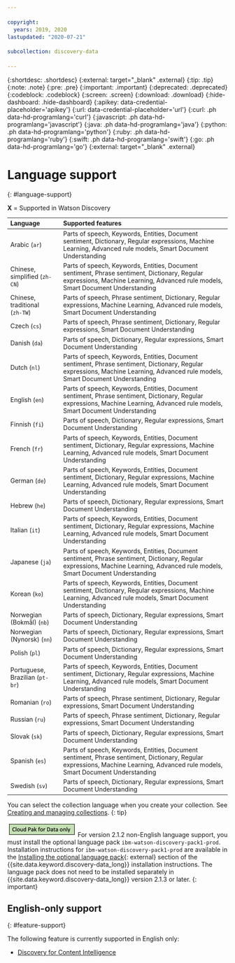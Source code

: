 ```yaml
---

copyright:
  years: 2019, 2020
lastupdated: "2020-07-21"

subcollection: discovery-data

---
```


{:shortdesc: .shortdesc}
{:external: target="_blank" .external}
{:tip: .tip}
{:note: .note}
{:pre: .pre}
{:important: .important}
{:deprecated: .deprecated}
{:codeblock: .codeblock}
{:screen: .screen}
{:download: .download}
{:hide-dashboard: .hide-dashboard}
{:apikey: data-credential-placeholder='apikey'} 
{:url: data-credential-placeholder='url'}
{:curl: .ph data-hd-programlang='curl'}
{:javascript: .ph data-hd-programlang='javascript'}
{:java: .ph data-hd-programlang='java'}
{:python: .ph data-hd-programlang='python'}
{:ruby: .ph data-hd-programlang='ruby'}
{:swift: .ph data-hd-programlang='swift'}
{:go: .ph data-hd-programlang='go'}
{:external: target="_blank" .external}

# Language support
{: #language-support}

**X** = Supported in Watson Discovery

| Language | Supported features|
|:---|:---|
| Arabic (`ar`) | Parts of speech, Keywords, Entities, Document sentiment, Dictionary, Regular expressions, Machine Learning, Advanced rule models, Smart Document Understanding |
| Chinese, simplified (`zh-CN`) | Parts of speech, Keywords, Entities, Document sentiment, Phrase sentiment, Dictionary, Regular expressions, Machine Learning, Advanced rule models, Smart Document Understanding |
| Chinese, traditional</br> (`zh-TW`) | Parts of speech, Phrase sentiment, Dictionary, Regular expressions, Machine Learning, Advanced rule models, Smart Document Understanding |
| Czech (`cs`) | Parts of speech, Phrase sentiment, Dictionary, Regular expressions, Smart Document Understanding  |
| Danish (`da`) | Parts of speech, Dictionary, Regular expressions, Smart Document Understanding |
| Dutch (`nl`) |Parts of speech, Keywords, Entities, Document sentiment, Phrase sentiment, Dictionary, Regular expressions, Machine Learning, Advanced rule models, Smart Document Understanding |
| English (`en`) | Parts of speech, Keywords, Entities, Document sentiment, Phrase sentiment, Dictionary, Regular expressions, Machine Learning, Advanced rule models, Smart Document Understanding |
| Finnish (`fi`) | Parts of speech, Dictionary, Regular expressions, Smart Document Understanding |
| French (`fr`) | Parts of speech, Keywords, Entities, Document sentiment, Dictionary, Regular expressions, Machine Learning, Advanced rule models, Smart Document Understanding |
| German (`de`) | Parts of speech, Keywords, Entities, Document sentiment, Dictionary, Regular expressions, Machine Learning, Advanced rule models, Smart Document Understanding |
| Hebrew (`he`) | Parts of speech, Dictionary, Regular expressions, Smart Document Understanding |
| Italian (`it`) | Parts of speech, Keywords, Entities, Document sentiment, Dictionary, Regular expressions, Machine Learning, Advanced rule models, Smart Document Understanding |
| Japanese (`ja`) | Parts of speech, Keywords, Entities, Document sentiment, Phrase sentiment, Dictionary, Regular expressions, Machine Learning, Advanced rule models, Smart Document Understanding |
| Korean (`ko`) | Parts of speech, Keywords, Entities, Document sentiment, Dictionary, Regular expressions, Machine Learning, Advanced rule models, Smart Document Understanding |
| Norwegian (Bokma&#778;l) (`nb`) | Parts of speech, Dictionary, Regular expressions, Smart Document Understanding |
| Norwegian (Nynorsk) (`nn`) | Parts of speech, Dictionary, Regular expressions, Smart Document Understanding |
| Polish (`pl`) |  Parts of speech, Dictionary, Regular expressions, Smart Document Understanding |
| Portuguese, Brazilian (`pt-br`) | Parts of speech, Keywords, Entities, Document sentiment, Dictionary, Regular expressions, Machine Learning, Advanced rule models, Smart Document Understanding |
| Romanian (`ro`) | Parts of speech, Phrase sentiment, Dictionary, Regular expressions, Smart Document Understanding  |
| Russian (`ru`) | Parts of speech, Phrase sentiment, Dictionary, Regular expressions, Smart Document Understanding |
| Slovak (`sk`) | Parts of speech, Dictionary, Regular expressions, Smart Document Understanding |
| Spanish (`es`) | Parts of speech, Keywords, Entities, Document sentiment, Phrase sentiment, Dictionary, Regular expressions, Machine Learning, Advanced rule models, Smart Document Understanding  |
| Swedish (`sv`) | Parts of speech, Dictionary, Regular expressions, Smart Document Understanding |


You can select the collection language when you create your collection. See [Creating and managing collections](/docs/discovery-data?topic=discovery-data-collections). 
{: tip}

 ![Cloud Pak for Data only](images/cpdonly.png) For version 2.1.2 non-English language support, you must install the optional language pack `ibm-watson-discovery-pack1-prod`. Installation instructions for `ibm-watson-discovery-pack1-prod` are available in the [Installing the optional language pack](https://www.ibm.com/support/knowledgecenter/SSQNUZ_2.5.0/cpd/svc/watson/discovery-install.html){: external} section of the {{site.data.keyword.discovery-data_long}} installation instructions. The language pack does not need to be installed separately in {{site.data.keyword.discovery-data_long}} version 2.1.3 or later.
{: important}

## English-only support
{: #feature-support}

The following feature is currently supported in English only:

-  [Discovery for Content Intelligence](/docs/discovery-data?topic=discovery-data-output_schema)